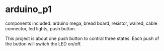 # arduino_p1
components included:
arduino mega, bread board, resistor, waired, cable connector, led lights, push button.

This project is about one push button to contral three states. Each push of the button will switch the LED on/off.

